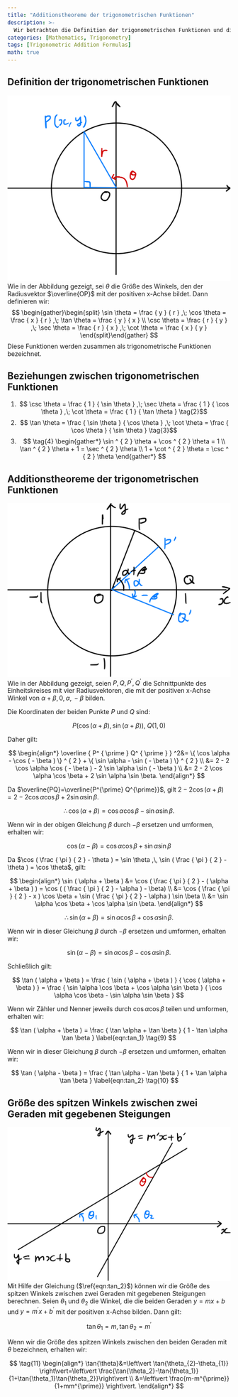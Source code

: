 ```yaml
---
title: "Additionstheoreme der trigonometrischen Funktionen"
description: >-
  Wir betrachten die Definition der trigonometrischen Funktionen und die Beziehungen zwischen ihnen, um daraus die Additionstheoreme der trigonometrischen Funktionen und abgeleitete Formeln herzuleiten.
categories: [Mathematics, Trigonometry]
tags: [Trigonometric Addition Formulas]
math: true
---
```


## Definition der trigonometrischen Funktionen
![Unit Circle and Radius Vector](/assets/img/trigonometry/definition.png)
Wie in der Abbildung gezeigt, sei $\theta$ die Größe des Winkels, den der Radiusvektor $\overline{OP}$ mit der positiven x-Achse bildet. Dann definieren wir:
$$
\begin{gather}\begin{split}
\sin \theta = \frac { y } { r } ,\; \cos \theta = \frac { x } { r } ,\; \tan \theta = \frac { y } { x } \\ \csc \theta = \frac { r } { y } ,\; \sec \theta = \frac { r } { x } ,\; \cot \theta = \frac { x } { y } \end{split}\end{gather}
$$
Diese Funktionen werden zusammen als trigonometrische Funktionen bezeichnet.

## Beziehungen zwischen trigonometrischen Funktionen
1. $$ \csc \theta = \frac { 1 } { \sin \theta } ,\; \sec \theta = \frac { 1 } { \cos \theta } ,\; \cot \theta = \frac { 1 } { \tan \theta } \tag{2}$$
2. $$ \tan \theta = \frac { \sin \theta } { \cos \theta } ,\; \cot \theta = \frac { \cos \theta } { \sin \theta } \tag{3}$$
3. $$ \tag{4} \begin{gather*}
\sin ^ { 2 } \theta + \cos ^ { 2 } \theta = 1 \\
\tan ^ { 2 } \theta + 1 = \sec ^ { 2 } \theta \\
1 + \cot ^ { 2 } \theta = \csc ^ { 2 } \theta 
\end{gather*} 
$$

## Additionstheoreme der trigonometrischen Funktionen
![Deriving the Trigonometric Addition Formulas](/assets/img/trigonometry/trigonometric-addition-formulas.png)
Wie in der Abbildung gezeigt, seien $P, Q, P^{\prime}, Q^{\prime}$ die Schnittpunkte des Einheitskreises mit vier Radiusvektoren, die mit der positiven x-Achse Winkel von $\alpha+\beta,\, 0,\, \alpha,\, -\beta$ bilden.

Die Koordinaten der beiden Punkte $P$ und $Q$ sind:

$$
P(\cos(\alpha+\beta), \sin(\alpha+\beta)),\; Q(1,0)
$$

Daher gilt:

$$
\begin{align*} \overline { P^ { \prime } Q^ { \prime } } ^2&= \{ \cos \alpha - \cos ( - \beta ) \} ^ { 2 } + \{ \sin \alpha - \sin ( - \beta ) \} ^ { 2 } \\
&= 2 - 2 \cos \alpha \cos ( - \beta ) - 2 \sin \alpha \sin ( - \beta ) \\
&= 2 - 2 \cos \alpha \cos \beta + 2 \sin \alpha \sin \beta. \end{align*}
$$

Da $\overline{PQ}=\overline{P^{\prime} Q^{\prime}}$, gilt $2 - 2 \cos ( \alpha + \beta ) = 2 - 2 \cos \alpha \cos \beta + 2 \sin \alpha \sin \beta.$

$$
 \therefore \cos ( \alpha + \beta ) = \cos \alpha \cos \beta - \sin \alpha \sin \beta. \label{eqn:cos_1} \tag{5}
$$

Wenn wir in der obigen Gleichung $\beta$ durch $-\beta$ ersetzen und umformen, erhalten wir:

$$
\cos ( \alpha - \beta ) = \cos \alpha \cos \beta + \sin \alpha \sin \beta \label{eqn:cos_2} \tag{6}
$$

Da $\cos ( \frac { \pi } { 2 } - \theta ) = \sin \theta ,\, \sin ( \frac { \pi } { 2 } - \theta ) = \cos \theta$, gilt:

$$
\begin{align*} \sin ( \alpha + \beta ) &= \cos ( \frac { \pi } { 2 } - ( \alpha + \beta ) ) = \cos ( ( \frac { \pi } { 2 } - \alpha ) - \beta) \\ &= \cos ( \frac { \pi } { 2 } - x ) \cos \beta + \sin ( \frac { \pi } { 2 } - \alpha ) \sin \beta \\ &= \sin \alpha \cos \beta + \cos \alpha \sin \beta. \end{align*}
$$

$$
\therefore \sin ( \alpha + \beta ) = \sin \alpha \cos \beta + \cos \alpha \sin \beta. \label{eqn:sin_1} \tag{7}
$$

Wenn wir in dieser Gleichung $\beta$ durch $-\beta$ ersetzen und umformen, erhalten wir:

$$
\sin ( \alpha - \beta ) = \sin \alpha \cos \beta - \cos \alpha \sin \beta. \label{eqn:sin_2} \tag{8}
$$

Schließlich gilt:

$$
\tan ( \alpha + \beta ) = \frac { \sin ( \alpha + \beta ) } { \cos ( \alpha + \beta ) } = \frac { \sin \alpha \cos \beta + \cos \alpha \sin \beta } { \cos \alpha \cos \beta - \sin \alpha \sin \beta }
$$

Wenn wir Zähler und Nenner jeweils durch $\cos{\alpha} \cos{\beta}$ teilen und umformen, erhalten wir:

$$
\tan ( \alpha + \beta ) = \frac { \tan \alpha + \tan \beta } { 1 - \tan \alpha \tan \beta } \label{eqn:tan_1} \tag{9}
$$

Wenn wir in dieser Gleichung $\beta$ durch $-\beta$ ersetzen und umformen, erhalten wir:

$$
\tan ( \alpha - \beta ) = \frac { \tan \alpha - \tan \beta } { 1 + \tan \alpha \tan \beta } \label{eqn:tan_2} \tag{10}
$$

## Größe des spitzen Winkels zwischen zwei Geraden mit gegebenen Steigungen
![Angle formed by two lines](/assets/img/trigonometry/angle-formed-by-two-lines.png)
Mit Hilfe der Gleichung ($\ref{eqn:tan_2}$) können wir die Größe des spitzen Winkels zwischen zwei Geraden mit gegebenen Steigungen berechnen. Seien $\theta_{1}$ und $\theta_{2}$ die Winkel, die die beiden Geraden $y=mx+b$ und $y=m^{\prime} x+b^{\prime}$ mit der positiven x-Achse bilden. Dann gilt:

$$
\tan{\theta_{1}}=m,\, \tan{\theta_{2}}=m^{\prime}
$$

Wenn wir die Größe des spitzen Winkels zwischen den beiden Geraden mit $\theta$ bezeichnen, erhalten wir:

$$
\tag{11} \begin{align*}
\tan{\theta}&=\left\vert \tan{\theta_{2}-\theta_{1}} \right\vert=\left\vert \frac{\tan{\theta_2}-\tan{\theta_1}}{1+\tan{\theta_1}\tan{\theta_2}}\right\vert \\
&=\left\vert \frac{m-m^{\prime}}{1+mm^{\prime}} \right\vert.
\end{align*}
$$
